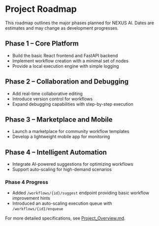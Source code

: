 # Project Roadmap

This roadmap outlines the major phases planned for NEXUS AI. Dates are estimates and may change as development progresses.

## Phase 1 – Core Platform
- Build the basic React frontend and FastAPI backend
- Implement workflow creation with a minimal set of nodes
- Provide a local execution engine with simple logging

## Phase 2 – Collaboration and Debugging
- Add real-time collaborative editing
- Introduce version control for workflows
- Expand debugging capabilities with step-by-step execution

## Phase 3 – Marketplace and Mobile
- Launch a marketplace for community workflow templates
- Develop a lightweight mobile app for monitoring

## Phase 4 – Intelligent Automation
- Integrate AI-powered suggestions for optimizing workflows
- Support auto-scaling for high-demand scenarios

### Phase 4 Progress
- Added `/workflows/{id}/suggest` endpoint providing basic workflow improvement hints
- Introduced an auto-scaling execution queue with `/workflows/{id}/enqueue`

For more detailed specifications, see [Project_Overview.md](Project_Overview.md).

